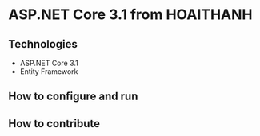# ASP.NET Core 3.1 from HOAITHANH
## Technologies
- ASP.NET Core 3.1
- Entity Framework
## How to configure and run
## How to contribute
